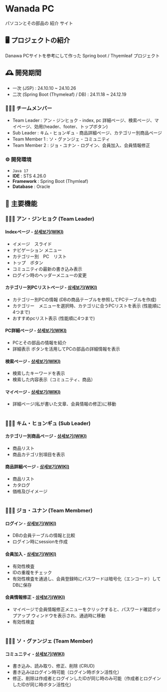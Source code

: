# Wanada PC
パソコンとその部品の 紹介 サイト


## 🖥️ プロジェクトの紹介
Danawa PCサイトを参考にして作った Spring boot / Thyemleaf プロジェクト


## 🕰️ 開発期間
* 一次 (JSP) : 24.10.10 ~ 24.10.26
* 二次 (Spring Boot (Thymeleaf) / DB) : 24.11.18 ~ 24.12.19


### 🧑‍🤝‍🧑 チームメンバー
 - Team Leader : アン・ジンヒョク - index, pc 詳細ページ、検索ぺージ、マイページ、効用(header、footer、トップボタン)
 - Sub Leader : キム・ヒョンギュ - 商品詳細ぺージ、カテゴリー別商品ページ
 - Team Member 1 : ソ・グァンジェ - コミュニティ
 - Team Member 2 : ジョ・ユナン - ログイン、会員加入、会員情報修正


### ⚙️ 開発環境
 - `Java 17`
 - **IDE** : STS 4.26.0
 - **Framework** : Spring Boot (Thymleaf)
 - **Database** : Oracle


## 📌 主要機能
### 🧑‍🤝‍🧑 アン・ジンヒョク (Team Leader)
#### Indexページ - <a href="https://github.com/redswer/ProjectWanadaPc-SpringBootThymeleaf/wiki/Home%E2%80%90japanese">상세보기(WIKI)</a>
 - イメージ　スライド
 - ナビゲーション メニュー
 - カテゴリー別　PC　リスト
 - トップ　ボタン
 - コミュニティの最新の書き込み表示
 - ログイン時のヘッダーメニューの変更
#### カテゴリー別PCリストページ - <a href="https://github.com/redswer/ProjectWanadaPc-SpringBootThymeleaf/wiki/%E3%82%AB%E3%83%86%E3%82%B4%E3%83%AA%E3%83%BC%E5%88%A5PC%E3%83%AA%E3%82%B9%E3%83%88">상세보기(WIKI)</a>
 - カテゴリー別PCの情報 (DBの商品テーブルを参照してPCテーブルを作成)
 - カテゴリー　メニューを選択時、カテゴリに合うPCリストを表示 (性能順に4つまで)
 - おすすめpcリスト表示 (性能順に4つまで)
#### PC詳細ページ - <a href="https://github.com/redswer/ProjectWanadaPc-SpringBootThymeleaf/wiki/PC%E8%A9%B3%E7%B4%B0%E3%83%9A%E3%83%BC%E3%82%B8">상세보기(WIKI)</a>
 - PCとその部品の情報を紹介
 - 詳細表示 ボタンを活用してPCの部品の詳細情報を表示
#### 検索ページ - <a href="https://github.com/redswer/ProjectWanadaPc-SpringBootThymeleaf/wiki/%E6%A4%9C%E7%B4%A2%E3%83%9A%E3%83%BC%E3%82%B8">상세보기(WIKI)</a>
 - 検索したキーワードを表示
 - 検索した内容表示（コミュニティ、商品）
#### マイページ - <a href="https://github.com/redswer/ProjectWanadaPc-SpringBootThymeleaf/wiki/%EB%A7%88%EC%9D%B4-%ED%8E%98%EC%9D%B4%EC%A7%80">상세보기(WIKI)</a>
 - 詳細ページ(私が書いた文章、会員情報の修正)に移動


#
### 🧑‍🤝‍🧑 キム・ヒョンギュ (Sub Leader)
#### カテゴリー別商品ページ - <a href="https://github.com/redswer/ProjectWanadaPc-SpringBootThymeleaf/wiki/%EC%B9%B4%ED%85%8C%EA%B3%A0%EB%A6%AC-%EB%B3%84-%EC%83%81%ED%92%88-%ED%8E%98%EC%9D%B4%EC%A7%80">상세보기(WIKI)</a>
 - 商品リスト
 - 商品カテゴリ別項目を表示
#### 商品詳細ぺージ - <a href="https://github.com/redswer/ProjectWanadaPc-SpringBootThymeleaf/wiki/%EC%83%81%ED%92%88-%EC%83%81%EC%84%B8-%ED%8E%98%EC%9D%B4%EC%A7%80">상세보기(WIKI)</a>
 - 商品リスト
 - カタログ
 - 価格及びイメージ


#
### 🧑‍🤝‍🧑 ジョ・ユナン (Team Membmer)
#### ログイン - <a href="">상세보기(WIKI)</a>
 - DBの会員テーブルの情報と比較
 - ログイン時にsessionを作成
#### 会員加入 - <a href="https://github.com/redswer/ProjectWanadaPc-SpringBootThymeleaf/wiki/%ED%9A%8C%EC%9B%90%EA%B0%80%EC%9E%85">상세보기(WIKI)</a>
 - 有効性検査
 - IDの重複をチェック
 - 有効性検査を通過し、会員登録時にパスワードは暗号化（エンコード）してDBに保存
#### 会員情報修正 - <a href="https://github.com/redswer/ProjectWanadaPc-SpringBootThymeleaf/wiki/%ED%9A%8C%EC%9B%90%EC%A0%95%EB%B3%B4-%EC%88%98%EC%A0%95">상세보기(WIKI)</a>
 - マイページで会員情報修正メニューをクリックすると、パスワード確認ポップアップ ウィンドウを表示され、通過時に移動
 - 有効性検査

#
### 🧑‍🤝‍🧑 ソ・グァンジェ (Team Member)
#### コミュニティ - <a href="">상세보기(WIKI)</a>
 - 書き込み、読み取り、修正、削除 (CRUD)
 - 書き込みはログイン時可能（ログイン時ボタン活性化）
 - 修正、削除は作成者とログインしたIDが同じ時のみ可能（作成者とログインしたIDが同じ時ボタン活性化）
